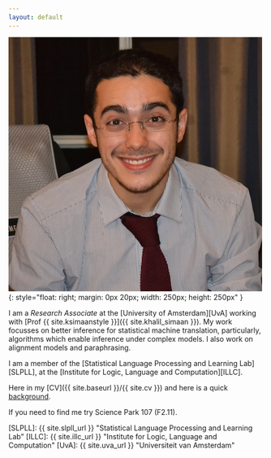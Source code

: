 ```yaml
---
layout: default
---
```


![wilker](/img/people/wilker2.png){: style="float: right; margin: 0px 20px; width: 250px; height: 250px" }


I am a *Research Associate* at the [University of Amsterdam][UvA] working with [Prof {{ site.ksimaanstyle }}]({{ site.khalil_simaan }}).
My work focusses on better inference for statistical machine translation, particularly, algorithms
which enable inference under complex models. I also work on alignment models and paraphrasing.


I am a member of the [Statistical Language Processing and Learning Lab][SLPLL], at the [Institute for Logic, Language and Computation][ILLC].

Here in my [CV]({{ site.baseurl }}/{{ site.cv }}) and here is a quick [background](pages/background).

If you need to find me try Science Park 107 (F2.11).

[SLPLL]: {{ site.slpll_url }} "Statistical Language Processing and Learning Lab"
[ILLC]: {{ site.illc_url }} "Institute for Logic, Language and Computation"
[UvA]: {{ site.uva_url }} "Universiteit van Amsterdam"
